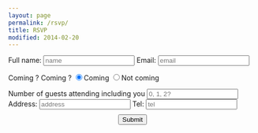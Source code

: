 ```yaml
---
layout: page
permalink: /rsvp/
title: RSVP
modified: 2014-02-20
---
```


<form markdown="0">
<label for="name">
Full name: <input type="text" name="name" placeholder="name"/>
</label>
<label for="email">
Email: <input type="text" name="email" placeholder="email"/>
</label>

Coming ?
<label>Coming ?</label>
<label class="radio">
<input type="radio" name="optionsRadios" id="optionsRadios1" value="option1" checked>Coming
</label>
<label class="radio">
<input type="radio" name="optionsRadios" id="optionsRadios1" value="option2">Not coming
</label>

<label for="others">
Number of guests attending including you <input type="text" name="others" placeholder="0, 1, 2?"/>
</label>
<label for="address">
Address: <input type="text" name="address" placeholder="address"/>
</label>
<label for="tel">
Tel: <input type="text" name="tel" placeholder="tel"/>
</label>


<div style="width:100%;text-align:center; margin-top:10px;">
<input type="submit" class="btn"></input>
</div>

</form>
